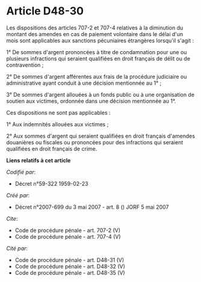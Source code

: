 # Article D48-30

Les dispositions des articles 707-2 et 707-4 relatives à la diminution du montant des amendes en cas de paiement volontaire
dans le délai d'un mois sont applicables aux sanctions pécuniaires étrangères lorsqu'il s'agit : 

1° De sommes d'argent prononcées à titre de condamnation pour une ou plusieurs infractions qui seraient qualifiées en droit
français de délit ou de contravention ; 

2° De sommes d'argent afférentes aux frais de la procédure judiciaire ou administrative ayant conduit à une décision
mentionnée au 1° ; 

3° De sommes d'argent allouées à un fonds public ou à une organisation de soutien aux victimes, ordonnée dans une décision
mentionnée au 1°. 

Ces dispositions ne sont pas applicables : 

1° Aux indemnités allouées aux victimes ; 

2° Aux sommes d'argent qui seraient qualifiées en droit français d'amendes douanières ou fiscales ou prononcées pour des
infractions qui seraient qualifiées en droit français de crime.

**Liens relatifs à cet article**

_Codifié par_:

  - Décret n°59-322 1959-02-23

_Créé par_:

  - Décret n°2007-699 du 3 mai 2007 - art. 8 () JORF 5 mai 2007

_Cite_:

  - Code de procédure pénale - art. 707-2 (V)
  - Code de procédure pénale - art. 707-4 (V)

_Cité par_:

  - Code de procédure pénale - art. D48-31 (V)
  - Code de procédure pénale - art. D48-32 (V)
  - Code de procédure pénale - art. D48-35 (V)

